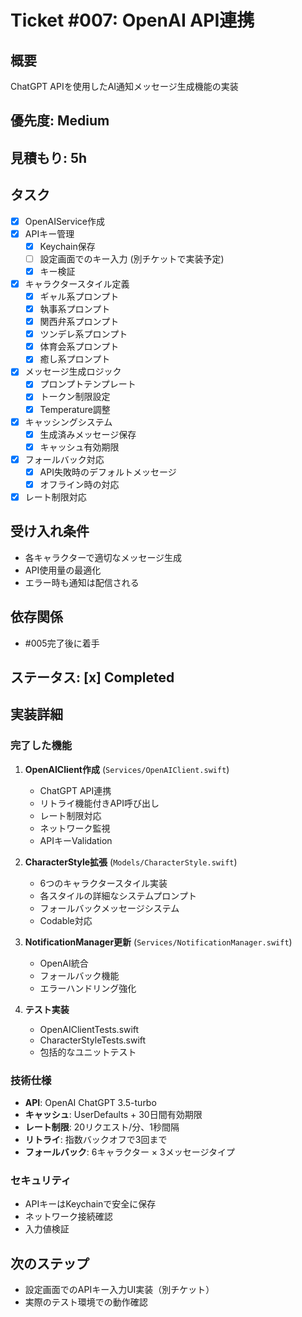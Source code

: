 # Ticket #007: OpenAI API連携

## 概要
ChatGPT APIを使用したAI通知メッセージ生成機能の実装

## 優先度: Medium
## 見積もり: 5h

## タスク
- [x] OpenAIService作成
- [x] APIキー管理
  - [x] Keychain保存
  - [ ] 設定画面でのキー入力 (別チケットで実装予定)
  - [x] キー検証
- [x] キャラクタースタイル定義
  - [x] ギャル系プロンプト
  - [x] 執事系プロンプト
  - [x] 関西弁系プロンプト
  - [x] ツンデレ系プロンプト
  - [x] 体育会系プロンプト
  - [x] 癒し系プロンプト
- [x] メッセージ生成ロジック
  - [x] プロンプトテンプレート
  - [x] トークン制限設定
  - [x] Temperature調整
- [x] キャッシングシステム
  - [x] 生成済みメッセージ保存
  - [x] キャッシュ有効期限
- [x] フォールバック対応
  - [x] API失敗時のデフォルトメッセージ
  - [x] オフライン時の対応
- [x] レート制限対応

## 受け入れ条件
- 各キャラクターで適切なメッセージ生成
- API使用量の最適化
- エラー時も通知は配信される

## 依存関係
- #005完了後に着手

## ステータス: [x] Completed

## 実装詳細

### 完了した機能
1. **OpenAIClient作成** (`Services/OpenAIClient.swift`)
   - ChatGPT API連携
   - リトライ機能付きAPI呼び出し
   - レート制限対応
   - ネットワーク監視
   - APIキーValidation

2. **CharacterStyle拡張** (`Models/CharacterStyle.swift`)
   - 6つのキャラクタースタイル実装
   - 各スタイルの詳細なシステムプロンプト
   - フォールバックメッセージシステム
   - Codable対応

3. **NotificationManager更新** (`Services/NotificationManager.swift`)
   - OpenAI統合
   - フォールバック機能
   - エラーハンドリング強化

4. **テスト実装**
   - OpenAIClientTests.swift
   - CharacterStyleTests.swift
   - 包括的なユニットテスト

### 技術仕様
- **API**: OpenAI ChatGPT 3.5-turbo
- **キャッシュ**: UserDefaults + 30日間有効期限
- **レート制限**: 20リクエスト/分、1秒間隔
- **リトライ**: 指数バックオフで3回まで
- **フォールバック**: 6キャラクター × 3メッセージタイプ

### セキュリティ
- APIキーはKeychainで安全に保存
- ネットワーク接続確認
- 入力値検証

## 次のステップ
- 設定画面でのAPIキー入力UI実装（別チケット）
- 実際のテスト環境での動作確認
